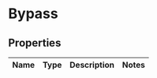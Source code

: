# Bypass

## Properties
Name | Type | Description | Notes
------------ | ------------- | ------------- | -------------
